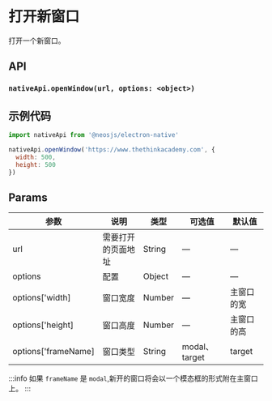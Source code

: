 # 打开新窗口

打开一个新窗口。

## API

### `nativeApi.openWindow(url, options: <object>)`
###

## 示例代码
```js
import nativeApi from '@neosjs/electron-native'

nativeApi.openWindow('https://www.thethinkacademy.com', {
  width: 500,
  height: 500
})
```
## Params

| 参数  | 说明     | 类型   | 可选值     | 默认值 |
| ----- | -------- | ------ | ---------- | ------ |
| url | 需要打开的页面地址 | String | — | —     |
| options | 配置 | Object | — | —     |
| options['width] | 窗口宽度 | Number | — | 主窗口的宽     |
| options['height] | 窗口高度 | Number | — | 主窗口的高     |
| options['frameName] | 窗口类型 | String | modal、target |  target   |

:::info
如果 `frameName` 是  `modal`,新开的窗口将会以一个模态框的形式附在主窗口上。
:::
